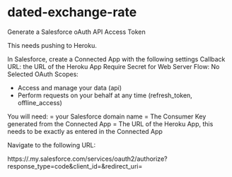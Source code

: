 # dated-exchange-rate
Generate a Salesforce oAuth API Access Token

This needs pushing to Heroku.

In Salesforce, create a Connected App with the following settings
Callback URL: the URL of the Heroku App
Require Secret for Web Server Flow: No
Selected OAuth Scopes:
 - Access and manage your data (api)
 - Perform requests on your behalf at any time (refresh_token, offline_access)
 
 You will need:
 <myDomain> = your Salesforce domain name
 <consumerKey> = The Consumer Key generated from the Connected App
 <herukoAppURL> = The URL of the Heroku App, this needs to be exactly as entered in the Connected App
 
 Navigate to the following URL:
 
 https://<myDomain>.my.salesforce.com/services/oauth2/authorize?response_type=code&client_id=<consumerKey>&redirect_uri=<herukoAppURL>
